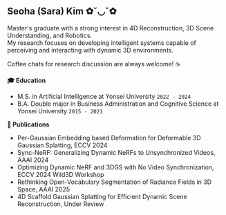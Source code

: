 ## Seoha (Sara) Kim ✿˘◡˘✿
Master's graduate with a strong interest in 4D Reconstruction, 3D Scene Understanding, and Robotics. <br>
My research focuses on developing intelligent systems capable of perceiving and interacting with dynamic 3D environments.

Coffee chats for research discussion are always welcome! ☕️


**🎓 Education**
- M.S. in Artificial Intelligence at Yonsei University ```2022 - 2024``` 
- B.A. Double major in Business Administration and Cognitive Science at Yonsei University ```2015 - 2021```


**📝 Publications**
- Per-Gaussian Embedding based Deformation for Deformable 3D Gaussian Splatting, ECCV 2024
- Sync-NeRF: Generalizing Dynamic NeRFs to Unsynchronized Videos, AAAI 2024
- Optimizing Dynamic NeRF and 3DGS with No Video Synchronization, ECCV 2024 Wild3D Workshop
- Rethinking Open-Vocabulary Segmentation of Radiance Fields in 3D Space, AAAI 2025
- 4D Scaffold Gaussian Splatting for Efficient Dynamic Scene Reconstruction, Under Review

